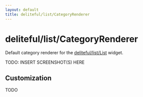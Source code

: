 ```yaml
---
layout: default
title: deliteful/list/CategoryRenderer
---
```


# deliteful/list/CategoryRenderer

Default category renderer for the [deliteful/list/List](List.md) widget.

TODO: INSERT SCREENSHOT(S) HERE

## Customization

TODO


